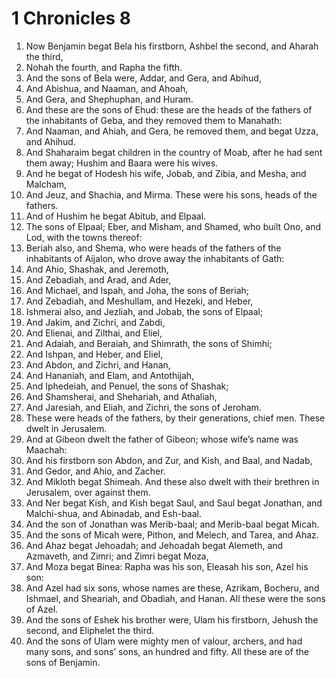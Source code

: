 ﻿# 1 Chronicles 8
1. Now Benjamin begat Bela his firstborn, Ashbel the second, and Aharah the third, 
2. Nohah the fourth, and Rapha the fifth. 
3. And the sons of Bela were, Addar, and Gera, and Abihud, 
4. And Abishua, and Naaman, and Ahoah, 
5. And Gera, and Shephuphan, and Huram. 
6. And these are the sons of Ehud: these are the heads of the fathers of the inhabitants of Geba, and they removed them to Manahath: 
7. And Naaman, and Ahiah, and Gera, he removed them, and begat Uzza, and Ahihud. 
8. And Shaharaim begat children in the country of Moab, after he had sent them away; Hushim and Baara were his wives. 
9. And he begat of Hodesh his wife, Jobab, and Zibia, and Mesha, and Malcham, 
10. And Jeuz, and Shachia, and Mirma. These were his sons, heads of the fathers. 
11. And of Hushim he begat Abitub, and Elpaal. 
12. The sons of Elpaal; Eber, and Misham, and Shamed, who built Ono, and Lod, with the towns thereof: 
13. Beriah also, and Shema, who were heads of the fathers of the inhabitants of Aijalon, who drove away the inhabitants of Gath: 
14. And Ahio, Shashak, and Jeremoth, 
15. And Zebadiah, and Arad, and Ader, 
16. And Michael, and Ispah, and Joha, the sons of Beriah; 
17. And Zebadiah, and Meshullam, and Hezeki, and Heber, 
18. Ishmerai also, and Jezliah, and Jobab, the sons of Elpaal; 
19. And Jakim, and Zichri, and Zabdi, 
20. And Elienai, and Zilthai, and Eliel, 
21. And Adaiah, and Beraiah, and Shimrath, the sons of Shimhi; 
22. And Ishpan, and Heber, and Eliel, 
23. And Abdon, and Zichri, and Hanan, 
24. And Hananiah, and Elam, and Antothijah, 
25. And Iphedeiah, and Penuel, the sons of Shashak; 
26. And Shamsherai, and Shehariah, and Athaliah, 
27. And Jaresiah, and Eliah, and Zichri, the sons of Jeroham. 
28. These were heads of the fathers, by their generations, chief men. These dwelt in Jerusalem. 
29. And at Gibeon dwelt the father of Gibeon; whose wife’s name was Maachah: 
30. And his firstborn son Abdon, and Zur, and Kish, and Baal, and Nadab, 
31. And Gedor, and Ahio, and Zacher. 
32. And Mikloth begat Shimeah. And these also dwelt with their brethren in Jerusalem, over against them. 
33.  And Ner begat Kish, and Kish begat Saul, and Saul begat Jonathan, and Malchi-shua, and Abinadab, and Esh-baal. 
34. And the son of Jonathan was Merib-baal; and Merib-baal begat Micah. 
35. And the sons of Micah were, Pithon, and Melech, and Tarea, and Ahaz. 
36. And Ahaz begat Jehoadah; and Jehoadah begat Alemeth, and Azmaveth, and Zimri; and Zimri begat Moza, 
37. And Moza begat Binea: Rapha was his son, Eleasah his son, Azel his son: 
38. And Azel had six sons, whose names are these, Azrikam, Bocheru, and Ishmael, and Sheariah, and Obadiah, and Hanan. All these were the sons of Azel. 
39. And the sons of Eshek his brother were, Ulam his firstborn, Jehush the second, and Eliphelet the third. 
40. And the sons of Ulam were mighty men of valour, archers, and had many sons, and sons’ sons, an hundred and fifty. All these are of the sons of Benjamin. 
